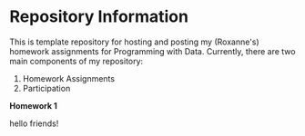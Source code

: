 # Repository Information

This is template repository for hosting and posting my (Roxanne's) homework assignments for Programming with Data. Currently, there are two main components of my repository:
1. Homework Assignments
2. Participation

**Homework 1**

hello friends!